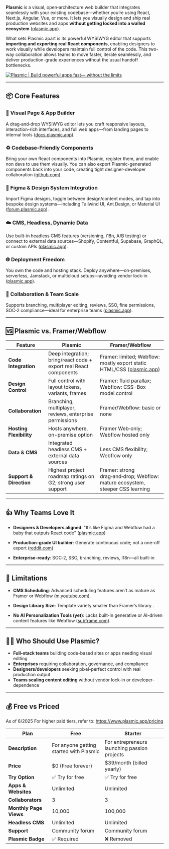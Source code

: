 **Plasmic** is a visual, open‑architecture web builder that integrates seamlessly with your existing codebase—whether you’re using React, Next.js, Angular, Vue, or more. It lets you visually design and ship real production websites and apps **without getting locked into a walled ecosystem** ([plasmic.app](https://www.plasmic.app/?utm_source=chatgpt.com "Plasmic | Build powerful apps fast— without the limits")). 

What sets Plasmic apart is its powerful WYSIWYG editor that supports **importing and exporting real React components**, enabling designers to work visually while developers maintain full control of the code. This two-way collaboration allows teams to move faster, iterate seamlessly, and deliver production-grade experiences without the usual handoff bottlenecks.

[![Plasmic | Build powerful apps fast— without the limits](https://tse2.mm.bing.net/th/id/OIP.WmiRH6CF_zkNi_8GPR9huAHaHz?pid=Api)](https://www.plasmic.app/)


---

## 📦 Core Features

### 🔧 Visual Page & App Builder

A drag‑and‑drop WYSIWYG editor lets you craft responsive layouts, interaction-rich interfaces, and full web apps—from landing pages to internal tools ([docs.plasmic.app](https://docs.plasmic.app/learn/apps/?utm_source=chatgpt.com "Plasmic for building full-stack apps")).

### ♻️ Codebase-Friendly Components

Bring your own React components into Plasmic, register them, and enable non devs to use them visually. You can also export Plasmic-generated components back into your code, creating tight designer-developer collaboration ([github.com](https://github.com/plasmicapp/plasmic?utm_source=chatgpt.com "plasmicapp/plasmic: Visual builder for React. Build apps ... - GitHub")).

### 🔗 Figma & Design System Integration

Import Figma designs, toggle between design/content modes, and tap into bespoke design systems—including Tailwind UI, Ant Design, or Material UI ([forum.plasmic.app](https://forum.plasmic.app/t/how-can-you-bring-tailwind-ui-or-other-design-systems-into-plasmic/715?utm_source=chatgpt.com "How can you bring Tailwind UI or other design systems into Plasmic? - Plasmic Studio Questions ...")).

### ☁️ CMS, Headless, Dynamic Data

Use built-in headless CMS features (versioning, i18n, A/B testing) or connect to external data sources—Shopify, Contentful, Supabase, GraphQL, or custom APIs ([plasmic.app](https://www.plasmic.app/?utm_source=chatgpt.com "Plasmic | Build powerful apps fast— without the limits")).

### 🌐 Deployment Freedom

You own the code and hosting stack. Deploy anywhere—on-premises, serverless, Jamstack, or multicloud setups—avoiding vendor lock-in ([plasmic.app](https://www.plasmic.app/site-builder?utm_source=chatgpt.com "The website builder that never limits you - Plasmic")).

### 👥 Collaboration & Team Scale

Supports branching, multiplayer editing, reviews, SSO, fine permissions, SOC‑2 compliance—ideal for enterprise teams ([plasmic.app](https://www.plasmic.app/?utm_source=chatgpt.com "Plasmic | Build powerful apps fast— without the limits")).

---

## 🆚 Plasmic vs. Framer/Webflow

|Feature|Plasmic|Framer/Webflow|
|---|---|---|
|**Code Integration**|Deep integration; bring/react code + export real React components|Framer: limited; Webflow: mostly export static HTML/CSS ([plasmic.app](https://www.plasmic.app/vs-framer?utm_source=chatgpt.com "Plasmic vs Framer: Compare features & benefits"))|
|**Design Control**|Full control with layout tokens, variants, frames|Framer: fluid parallax; Webflow: CSS-Box model control|
|**Collaboration**|Branching, multiplayer, reviews, enterprise permissions|Framer/Webflow: basic or none|
|**Hosting Flexibility**|Hosts anywhere, on-premise option|Framer Web‑only; Webflow hosted only|
|**Data & CMS**|Integrated headless CMS + external data sources|Less CMS flexibility; Webflow only|
|**Support & Direction**|Highest project roadmap ratings on G2; strong user support|Framer: strong drag‑and‑drop; Webflow: mature ecosystem, steeper CSS learning|

---

## 👍 Why Teams Love It

- **Designers & Developers aligned**: "It’s like Figma and Webflow had a baby that outputs React code" ([plasmic.app](https://www.plasmic.app/vs-framer?utm_source=chatgpt.com "Plasmic vs Framer: Compare features & benefits"))
    
- **Production-grade UI builder**: Generate continuous code; not a one-off export ([reddit.com](https://www.reddit.com/r/reactjs/comments/qvvjzk/been_working_for_2_years_on_plasmic_a_visual/?utm_source=chatgpt.com "Been working for 2 years on Plasmic, a visual builder for React ..."))
    
- **Enterprise-ready**: SOC‑2, SSO, branching, reviews, i18n—all built-in
    

---

## 🚧 Limitations

- **CMS Scheduling**: Advanced scheduling features aren’t as mature as Framer or Webflow ([m.youtube.com](https://m.youtube.com/live/DbV6ZXlVf4U?utm_source=chatgpt.com "Outgrowing Webflow or Framer? Try This No-Code Builder for ...")).
    
- **Design Library Size**: Template variety smaller than Framer’s library .
    
- **No AI Personalization Tools (yet)**: Lacks built-in generative or AI-driven content features like Webflow ([subframe.com](https://www.subframe.com/tips/plasmic-vs-webflow?utm_source=chatgpt.com "Plasmic vs Webflow: Which One is Better in 2025? - Subframe")).
    

---

## 🧑‍💻 Who Should Use Plasmic?

- **Full-stack teams** building code-based sites or apps needing visual editing
- **Enterprises** requiring collaboration, governance, and compliance
- **Designers/developers** seeking pixel-perfect control with real production output
- **Teams scaling content editing** without vendor lock-in or developer-dependence

---

## 💰 Free vs Priced

As of 6/2025
For higher paid tiers, refer to: https://www.plasmic.app/pricing

|**Plan**|**Free**|**Starter**|
|---|---|---|
|**Description**|For anyone getting started with Plasmic|For entrepreneurs launching passion projects|
|**Price**|$0 (Free forever)|$39/month (billed yearly)|
|**Try Option**|✅ Try for free|✅ Try for free|
|**Apps & Websites**|Unlimited|Unlimited|
|**Collaborators**|3|3|
|**Monthly Page Views**|10,000|100,000|
|**Headless CMS**|Unlimited|Unlimited|
|**Support**|Community forum|Community forum|
|**Plasmic Badge**|✅ Required|❌ Removed|
